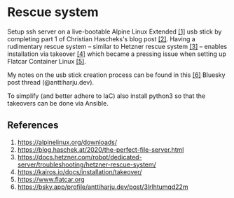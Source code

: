 # Rescue system

Setup ssh server on a live-bootable Alpine Linux Extended [\[1\]](https://alpinelinux.org/downloads/) usb stick by completing part 1 of Christian Hascheks's blog post [\[2\]](https://blog.haschek.at/2020/the-perfect-file-server.html). Having a rudimentary rescue system – similar to Hetzner rescue system [\[3\]](https://docs.hetzner.com/robot/dedicated-server/troubleshooting/hetzner-rescue-system/) – enables installation via takeover [\[4\]](https://kairos.io/docs/installation/takeover/) which became a pressing issue when setting up Flatcar Container Linux [\[5\]](https://www.flatcar.org).

My notes on the usb stick creation process can be found in this [\[6\]](https://bsky.app/profile/anttiharju.dev/post/3lrlhtumqd22m) Bluesky post thread (@anttiharju.dev).

To simplify (and better adhere to IaC) also install python3 so that the takeovers can be done via Ansible.

## References

1. https://alpinelinux.org/downloads/
2. https://blog.haschek.at/2020/the-perfect-file-server.html
3. https://docs.hetzner.com/robot/dedicated-server/troubleshooting/hetzner-rescue-system/
4. https://kairos.io/docs/installation/takeover/
5. https://www.flatcar.org
6. https://bsky.app/profile/anttiharju.dev/post/3lrlhtumqd22m
